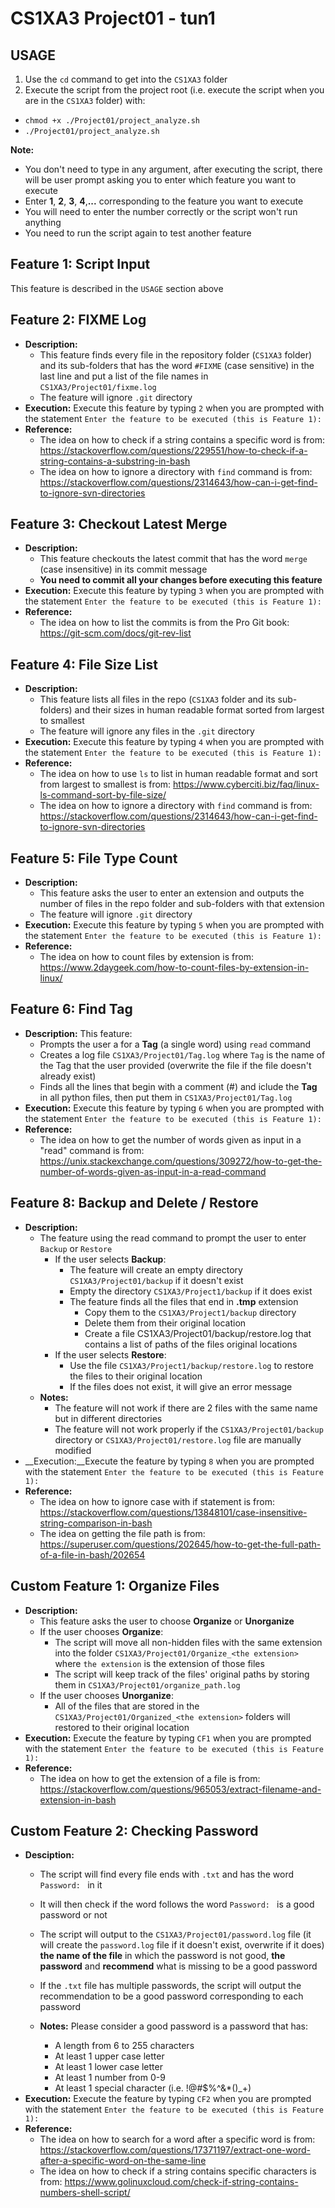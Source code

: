 # CS1XA3 Project01 - tun1

## USAGE
1. Use the `cd` command to get into the `CS1XA3` folder
2. Execute the script from the project root (i.e. execute the script when you are in the `CS1XA3` folder) with:
* `chmod +x ./Project01/project_analyze.sh`
* `./Project01/project_analyze.sh`
   
**Note:** 
* You don't need to type in any argument, after executing the script, there will be user prompt asking you to enter which feature you want to execute
* Enter __1__, __2__, __3__, __4__,__...__ corresponding to the feature you want to execute
* You will need to enter the number correctly or the script won't run anything
* You need to run the script again to test another feature

## Feature 1: Script Input
This feature is described in the `USAGE` section above

## Feature 2: FIXME Log
* __Description:__ 
    * This feature finds every file in the repository folder (`CS1XA3` folder) and its sub-folders that has the word `#FIXME` (case sensitive) in the last line and put a list of the file names in `CS1XA3/Project01/fixme.log`
    * The feature will ignore `.git` directory
* __Execution:__ Execute this feature by typing `2` when you are prompted with the statement `Enter the feature to be executed (this is Feature 1): `
* __Reference:__ 
    * The idea on how to check if a string contains a specific word is from: https://stackoverflow.com/questions/229551/how-to-check-if-a-string-contains-a-substring-in-bash
    * The idea on how to ignore a directory with `find` command is from: https://stackoverflow.com/questions/2314643/how-can-i-get-find-to-ignore-svn-directories


## Feature 3: Checkout Latest Merge
* __Description:__ 
    * This feature checkouts the latest commit that has the word `merge` (case insensitive) in its commit message
    * __You need to commit all your changes before executing this feature__
* __Execution:__ Execute this feature by typing `3` when you are prompted with the statement `Enter the feature to be executed (this is Feature 1): `
* __Reference:__ 
    * The idea on how to list the commits is from the Pro Git book: https://git-scm.com/docs/git-rev-list


## Feature 4: File Size List
* __Description:__ 
    * This feature lists all files in the repo (`CS1XA3` folder and its sub-folders) and their sizes in human readable format sorted from largest to smallest
    * The feature will ignore any files in the `.git` directory
* __Execution:__ Execute this feature by typing `4` when you are prompted with the statement `Enter the feature to be executed (this is Feature 1): `
* __Reference:__
    * The idea on how to use `ls` to list in human readable format and sort from largest to smallest is from: https://www.cyberciti.biz/faq/linux-ls-command-sort-by-file-size/
    * The idea on how to ignore a directory with `find` command is from: https://stackoverflow.com/questions/2314643/how-can-i-get-find-to-ignore-svn-directories

## Feature 5: File Type Count
* __Description:__ 
    * This feature asks the user to enter an extension and outputs the number of files in the repo folder and sub-folders with that extension
    * The feature will ignore `.git` directory
* __Execution:__ Execute this feature by typing `5` when you are prompted with the statement `Enter the feature to be executed (this is Feature 1): `
* __Reference:__
    * The idea on how to count files by extension is from: https://www.2daygeek.com/how-to-count-files-by-extension-in-linux/

## Feature 6: Find Tag
* __Description:__ This feature:
    * Prompts the user a for a __Tag__ (a single word) using `read` command
    * Creates a log file `CS1XA3/Project01/Tag.log` where `Tag` is the name of the Tag that the user provided (overwrite the file if the file doesn't already exist)
    * Finds all the lines that begin with a comment (#) and iclude the __Tag__ in all python files, then put them in `CS1XA3/Project01/Tag.log` 
* __Execution:__ Execute this feature by typing `6` when you are prompted with the statement `Enter the feature to be executed (this is Feature 1): ` 
* __Reference:__
    * The idea on how to get the number of words given as input in a "read" command is from: https://unix.stackexchange.com/questions/309272/how-to-get-the-number-of-words-given-as-input-in-a-read-command

## Feature 8: Backup and Delete / Restore
* __Description:__
    * The feature using the read command to prompt the user to enter `Backup` or `Restore`  
        * If the user selects __Backup__:
            * The feature will create an empty directory `CS1XA3/Project01/backup` if it doesn't exist
            * Empty the directory `CS1XA3/Project1/backup` if it does exist
            * The feature finds all the files that end in __.tmp__ extension
                * Copy them to the `CS1XA3/Project1/backup` directory
                * Delete them from their original location
                * Create a file CS1XA3/Project01/backup/restore.log that contains a list of paths of the files original locations
        * If the user selects __Restore__:
            * Use the file `CS1XA3/Project1/backup/restore.log` to restore the files to their original location
            * If the files does not exist, it will give an error message
    * __Notes:__
        * The feature will not work if there are 2 files with the same name but in different directories
        * The feature will not work properly if the `CS1XA3/Project01/backup` directory or `CS1XA3/Project01/restore.log` file are manually modified
* __Execution:__Execute the feature by typing `8` when you are prompted with the statement `Enter the feature to be executed (this is Feature 1): `
* __Reference:__
    * The idea on how to ignore case with if statement is from: https://stackoverflow.com/questions/13848101/case-insensitive-string-comparison-in-bash
    * The idea on getting the file path is from: https://superuser.com/questions/202645/how-to-get-the-full-path-of-a-file-in-bash/202654


## Custom Feature 1: Organize Files
* __Description:__
    * This feature asks the user to choose __Organize__ or __Unorganize__
    * If the user chooses __Organize__:
        * The script will move all non-hidden files with the same extension into the folder `CS1XA3/Project01/Organize_<the extension>` where `the extension` is the extension of those files
        * The script will keep track of the files' original paths by storing them in `CS1XA3/Project01/organize_path.log` 
    * If the user chooses __Unorganize__:
        * All of the files that are stored in the `CS1XA3/Project01/Organized_<the extension>` folders will restored to their original location
* __Execution:__ Execute the feature by typing `CF1` when you are prompted with the statement `Enter the feature to be executed (this is Feature 1): `
* __Reference:__
    * The idea on how to get the extension of a file is from: https://stackoverflow.com/questions/965053/extract-filename-and-extension-in-bash

## Custom Feature 2: Checking Password
* __Desciption:__ 
    * The script will find every file ends with `.txt` and has the word `Password: ` in it
    * It will then check if the word follows the word `Password: ` is a good password or not
    * The script will output to the `CS1XA3/Project01/password.log` file (it will create the `password.log` file if it doesn't exist, overwrite if it does) __the name of the file__ in which the password is not good, __the password__ and __recommend__ what is missing to be a good password
    * If the `.txt` file has multiple passwords, the script will output the recommendation to be a good password corresponding to each password

    * __Notes:__ Please consider a good password is a password that has:
        * A length from 6 to 255 characters
        * At least 1 upper case letter
        * At least 1 lower case letter
        * At least 1 number from 0-9
        * At least 1 special character (i.e. !@#$%^&*()_+)
* __Execution:__ Execute the feature by typing `CF2` when you are prompted with the statement `Enter the feature to be executed (this is Feature 1): `
* __Reference:__
    * The idea on how to search for a word after a specific word is from: https://stackoverflow.com/questions/17371197/extract-one-word-after-a-specific-word-on-the-same-line
    * The idea on how to check if a string contains specific characters is from: https://www.golinuxcloud.com/check-if-string-contains-numbers-shell-script/
